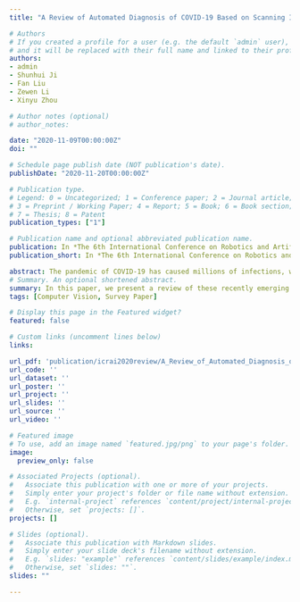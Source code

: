 ```yaml
---
title: "A Review of Automated Diagnosis of COVID-19 Based on Scanning Images"

# Authors
# If you created a profile for a user (e.g. the default `admin` user), write the username (folder name) here 
# and it will be replaced with their full name and linked to their profile.
authors:
- admin
- Shunhui Ji
- Fan Liu 
- Zewen Li 
- Xinyu Zhou

# Author notes (optional)
# author_notes:

date: "2020-11-09T00:00:00Z"
doi: ""

# Schedule page publish date (NOT publication's date).
publishDate: "2020-11-20T00:00:00Z"

# Publication type.
# Legend: 0 = Uncategorized; 1 = Conference paper; 2 = Journal article;
# 3 = Preprint / Working Paper; 4 = Report; 5 = Book; 6 = Book section;
# 7 = Thesis; 8 = Patent
publication_types: ["1"]

# Publication name and optional abbreviated publication name.
publication: In *The 6th International Conference on Robotics and Artificial Intelligence (ICRAI), Singapore, November 20-22, 2020*. [[DOI]](https://doi.org/10.1145/3449301.3449778) [[ArXiv]](https://arxiv.org/abs/2006.05245)
publication_short: In *The 6th International Conference on Robotics and Artificial Intelligence (ICRAI), 2020*. [[DOI]](https://doi.org/10.1145/3449301.3449778) [[ArXiv]](https://arxiv.org/abs/2006.05245)

abstract: The pandemic of COVID-19 has caused millions of infections, which has led to a great loss all over the world, socially and economically. Due to the false-negative rate and the time-consuming of the conventional Reverse Transcription Polymerase Chain Reaction (RT-PCR) tests, diagnosing based on X-ray images and Computed Tomography (CT) images has been widely adopted. Therefore, researchers of the computer vision area have developed many automatic diagnosing models based on machine learning or deep learning to assist the radiologists and improve the diagnosing accuracy. In this paper, we present a review of these recently emerging automatic diagnosing models. 70 models proposed from February 14, 2020, to July 21, 2020, are involved. We analyzed the models from the perspective of preprocessing, feature extraction, classification, and evaluation. Based on the limitation of existing models, we pointed out that domain adaption in transfer learning and interpretability promotion would be the possible future directions.
# Summary. An optional shortened abstract.
summary: In this paper, we present a review of these recently emerging automatic diagnosing models. 70 models proposed from February 14, 2020, to July 21, 2020, are involved [[DOI]](https://doi.org/10.1145/3449301.3449778). 
tags: [Computer Vision, Survey Paper]

# Display this page in the Featured widget?
featured: false

# Custom links (uncomment lines below)
links:

url_pdf: 'publication/icrai2020review/A_Review_of_Automated_Diagnosis_of_COVID_19_Based_on_Scanning_Images.pdf'
url_code: ''
url_dataset: ''
url_poster: ''
url_project: ''
url_slides: ''
url_source: ''
url_video: ''

# Featured image
# To use, add an image named `featured.jpg/png` to your page's folder. 
image:
  preview_only: false

# Associated Projects (optional).
#   Associate this publication with one or more of your projects.
#   Simply enter your project's folder or file name without extension.
#   E.g. `internal-project` references `content/project/internal-project/index.md`.
#   Otherwise, set `projects: []`.
projects: []

# Slides (optional).
#   Associate this publication with Markdown slides.
#   Simply enter your slide deck's filename without extension.
#   E.g. `slides: "example"` references `content/slides/example/index.md`.
#   Otherwise, set `slides: ""`.
slides: ""

---
```



